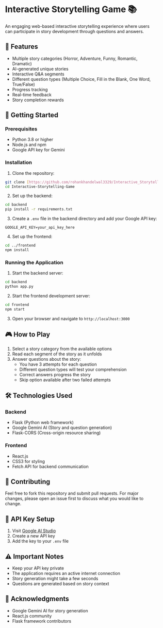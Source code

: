 # Interactive Storytelling Game 📚

An engaging web-based interactive storytelling experience where users can participate in story development through questions and answers.

## 🌟 Features

- Multiple story categories (Horror, Adventure, Funny, Romantic, Dramatic)
- AI-generated unique stories
- Interactive Q&A segments
- Different question types (Multiple Choice, Fill in the Blank, One Word, True/False)
- Progress tracking
- Real-time feedback
- Story completion rewards

## 🚀 Getting Started

### Prerequisites

- Python 3.8 or higher
- Node.js and npm
- Google API key for Gemini

### Installation

1. Clone the repository:
```bash
git clone [https://github.com/rohankhandelwal3329/Interactive_Storytelling_Game]
cd Interactive-Storytelling-Game
```

2. Set up the backend:
```bash
cd backend
pip install -r requirements.txt
```

3. Create a `.env` file in the backend directory and add your Google API key:
```
GOOGLE_API_KEY=your_api_key_here
```

4. Set up the frontend:
```bash
cd ../frontend
npm install
```

### Running the Application

1. Start the backend server:
```bash
cd backend
python app.py
```

2. Start the frontend development server:
```bash
cd frontend
npm start
```

3. Open your browser and navigate to `http://localhost:3000`

## 🎮 How to Play

1. Select a story category from the available options
2. Read each segment of the story as it unfolds
3. Answer questions about the story:
   - You have 3 attempts for each question
   - Different question types will test your comprehension
   - Correct answers progress the story
   - Skip option available after two failed attempts

## 🛠️ Technologies Used

### Backend
- Flask (Python web framework)
- Google Gemini AI (Story and question generation)
- Flask-CORS (Cross-origin resource sharing)

### Frontend
- React.js
- CSS3 for styling
- Fetch API for backend communication

## 📝 Contributing

Feel free to fork this repository and submit pull requests. For major changes, please open an issue first to discuss what you would like to change.

## 🔑 API Key Setup

1. Visit [Google AI Studio](https://makersuite.google.com/app/apikey)
2. Create a new API key
3. Add the key to your `.env` file

## ⚠️ Important Notes

- Keep your API key private
- The application requires an active internet connection
- Story generation might take a few seconds
- Questions are generated based on story context


## 🤝 Acknowledgments

- Google Gemini AI for story generation
- React.js community
- Flask framework contributors
